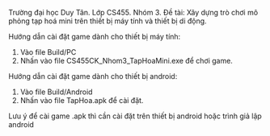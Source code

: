 Trường đại học Duy Tân.
Lớp CS455.
Nhóm 3.
Đề tài: Xây dựng trò chơi mô phỏng tạp hoá mini trên thiết bị máy tính và thiết bị di động.

Hướng dẫn cài đặt game dành cho thiết bị máy tính: 
1. Vào file Build/PC
2. Nhấn vào file CS455CK_Nhom3_TapHoaMini.exe để chơi game.

Hướng dẫn cài đặt game dành cho thiết bị android:
1. Vào file Build/Android
2. Nhấn vào file TapHoa.apk để cài đặt.

Lưu ý để cài game .apk thì cần cài đặt trên thiết bị android hoặc trình giả lập android
